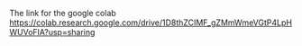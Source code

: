 The link for the google colab
https://colab.research.google.com/drive/1D8thZCIMF_gZMmWmeVGtP4LpHWUVoFlA?usp=sharing 
